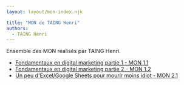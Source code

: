 ```yaml
---
layout: layout/mon-index.njk

title: "MON de TAING Henri"
authors:
  - TAING Henri
---
```


Ensemble des MON réalisés par TAING Henri.

- [Fondamentaux en digital marketing partie 1 - MON 1.1](./temps-1-1/)
- [Fondamentaux en digital marketing partie 2 - MON 1.2](./temps-1-2/)
- [Un peu d'Excel/Google Sheets pour mourir moins idiot - MON 2.1](./temps-2-1/)
